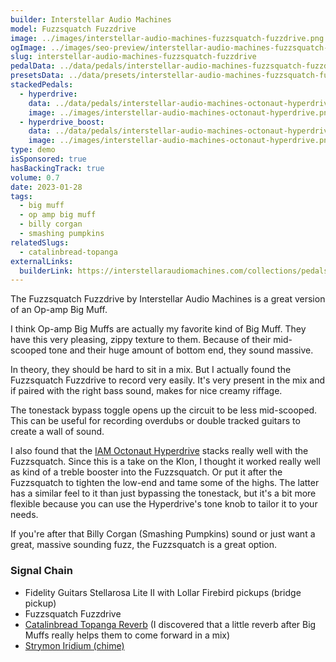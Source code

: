 ```yaml
---
builder: Interstellar Audio Machines
model: Fuzzsquatch Fuzzdrive
image: ../images/interstellar-audio-machines-fuzzsquatch-fuzzdrive.png
ogImage: ../images/seo-preview/interstellar-audio-machines-fuzzsquatch-fuzzdrive.jpeg
slug: interstellar-audio-machines-fuzzsquatch-fuzzdrive
pedalData: ../data/pedals/interstellar-audio-machines-fuzzsquatch-fuzzdrive.pedal.json
presetsData: ../data/presets/interstellar-audio-machines-fuzzsquatch-fuzzdrive.presets.json
stackedPedals:
  - hyperdrive:
    data: ../data/pedals/interstellar-audio-machines-octonaut-hyperdrive.pedal.json
    image: ../images/interstellar-audio-machines-octonaut-hyperdrive.png
  - hyperdrive_boost:
    data: ../data/pedals/interstellar-audio-machines-octonaut-hyperdrive.pedal.json
    image: ../images/interstellar-audio-machines-octonaut-hyperdrive.png
type: demo
isSponsored: true
hasBackingTrack: true
volume: 0.7
date: 2023-01-28
tags:
  - big muff
  - op amp big muff
  - billy corgan
  - smashing pumpkins
relatedSlugs:
  - catalinbread-topanga
externalLinks:
  builderLink: https://interstellaraudiomachines.com/collections/pedals/products/fuzzsquatch-fuzzdrive
---
```


The Fuzzsquatch Fuzzdrive by Interstellar Audio Machines is a great version of an Op-amp Big Muff.

I think Op-amp Big Muffs are actually my favorite kind of Big Muff. They have this very pleasing, zippy texture to them. Because of their mid-scooped tone and their huge amount of bottom end, they sound massive.

In theory, they should be hard to sit in a mix. But I actually found the Fuzzsquatch Fuzzdrive to record very easily. It's very present in the mix and if paired with the right bass sound, makes for nice creamy riffage.

The tonestack bypass toggle opens up the circuit to be less mid-scooped. This can be useful for recording overdubs or double tracked guitars to create a wall of sound.

I also found that the [IAM Octonaut Hyperdrive](/demos/interstellar-audio-machines-octonaut-hyperdrive) stacks really well with the Fuzzsquatch. Since this is a take on the Klon, I thought it worked really well as kind of a treble booster into the Fuzzsquatch. Or put it after the Fuzzsquatch to tighten the low-end and tame some of the highs. The latter has a similar feel to it than just bypassing the tonestack, but it's a bit more flexible because you can use the Hyperdrive's tone knob to tailor it to your needs.

If you're after that Billy Corgan (Smashing Pumpkins) sound or just want a great, massive sounding fuzz, the Fuzzsquatch is a great option.

### Signal Chain

- Fidelity Guitars Stellarosa Lite II with Lollar Firebird pickups (bridge pickup)
- Fuzzsquatch Fuzzdrive
- [Catalinbread Topanga Reverb](/demos/catalinbread-topanga) (I discovered that a little reverb after Big Muffs really helps them to come forward in a mix)
- [Strymon Iridium (chime)](/demos/strymon-iridium)
